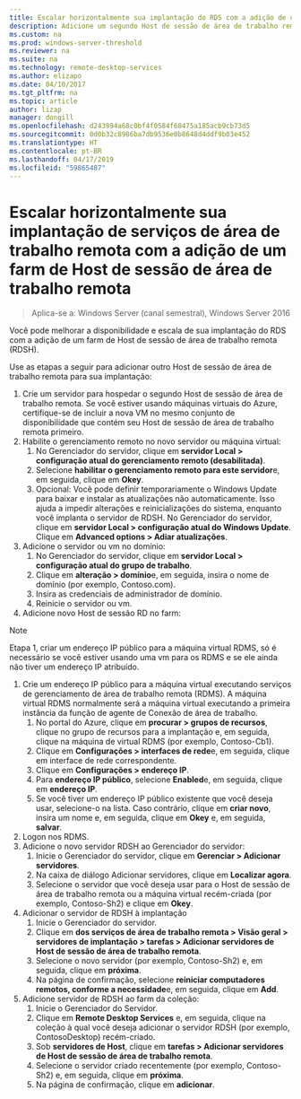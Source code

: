 ```yaml
---
title: Escalar horizontalmente sua implantação do RDS com a adição de um farm de Host de sessão de área de trabalho remota
description: Adicione um segundo Host de sessão de área de trabalho remota para seu ambiente de RDS.
ms.custom: na
ms.prod: windows-server-threshold
ms.reviewer: na
ms.suite: na
ms.technology: remote-desktop-services
ms.author: elizapo
ms.date: 04/10/2017
ms.tgt_pltfrm: na
ms.topic: article
author: lizap
manager: dongill
ms.openlocfilehash: d243994a68c0bf4f0584f68475a185acb9cb73d5
ms.sourcegitcommit: 0d0b32c8986ba7db9536e0b8648d4ddf9b03e452
ms.translationtype: HT
ms.contentlocale: pt-BR
ms.lasthandoff: 04/17/2019
ms.locfileid: "59865487"
---
```

# <a name="scale-out-your-remote-desktop-services-deployment-by-adding-an-rd-session-host-farm"></a>Escalar horizontalmente sua implantação de serviços de área de trabalho remota com a adição de um farm de Host de sessão de área de trabalho remota

>Aplica-se a: Windows Server (canal semestral), Windows Server 2016

Você pode melhorar a disponibilidade e escala de sua implantação do RDS com a adição de um farm de Host de sessão de área de trabalho remota (RDSH).   
  
 
Use as etapas a seguir para adicionar outro Host de sessão de área de trabalho remota para sua implantação:  
  
1. Crie um servidor para hospedar o segundo Host de sessão de área de trabalho remota. Se você estiver usando máquinas virtuais do Azure, certifique-se de incluir a nova VM no mesmo conjunto de disponibilidade que contém seu Host de sessão de área de trabalho remota primeiro.
2. Habilite o gerenciamento remoto no novo servidor ou máquina virtual:
   1. No Gerenciador do servidor, clique em **servidor Local > configuração atual do gerenciamento remoto (desabilitada)**. 
   2. Selecione **habilitar o gerenciamento remoto para este servidor**e, em seguida, clique em **Okey**. 
   3. Opcional: Você pode definir temporariamente o Windows Update para baixar e instalar as atualizações não automaticamente. Isso ajuda a impedir alterações e reinicializações do sistema, enquanto você implanta o servidor de RDSH. No Gerenciador do servidor, clique em **servidor Local > configuração atual do Windows Update**. Clique em **Advanced options > Adiar atualizações**. 
3. Adicione o servidor ou vm no domínio:
   1. No Gerenciador do servidor, clique em **servidor Local > configuração atual do grupo de trabalho**. 
   2. Clique em **alteração > domínio**e, em seguida, insira o nome de domínio (por exemplo, Contoso.com). 
   3. Insira as credenciais de administrador de domínio. 
   4. Reinicie o servidor ou vm.
4. Adicione novo Host de sessão RD no farm:
>[!NOTE] 
> Etapa 1, criar um endereço IP público para a máquina virtual RDMS, só é necessário se você estiver usando uma vm para os RDMS e se ele ainda não tiver um endereço IP atribuído.
   
   1. Crie um endereço IP público para a máquina virtual executando serviços de gerenciamento de área de trabalho remota (RDMS). A máquina virtual RDMS normalmente será a máquina virtual executando a primeira instância da função de agente de Conexão de área de trabalho.  
       1. No portal do Azure, clique em **procurar > grupos de recursos**, clique no grupo de recursos para a implantação e, em seguida, clique na máquina de virtual RDMS (por exemplo, Contoso-Cb1).  
       2. Clique em **Configurações > interfaces de rede**e, em seguida, clique em interface de rede correspondente.   
       3. Clique em **Configurações > endereço IP**.
       4. Para **endereço IP público**, selecione **Enabled**e, em seguida, clique em **endereço IP**.   
       5. Se você tiver um endereço IP público existente que você deseja usar, selecione-o na lista. Caso contrário, clique em **criar novo**, insira um nome e, em seguida, clique em **Okey** e, em seguida, **salvar**.   
   2. Logon nos RDMS.
   3. Adicione o novo servidor RDSH ao Gerenciador do servidor:   
       1. Inicie o Gerenciador do servidor, clique em **Gerenciar > Adicionar servidores**.   
       2. Na caixa de diálogo Adicionar servidores, clique em **Localizar agora**.   
       3. Selecione o servidor que você deseja usar para o Host de sessão de área de trabalho remota ou a máquina virtual recém-criada (por exemplo, Contoso-Sh2) e clique em **Okey**.
   4. Adicionar o servidor de RDSH à implantação
       1. Inicie o Gerenciador do servidor.  
       2. Clique em **dos serviços de área de trabalho remota > Visão geral > servidores de implantação > tarefas > Adicionar servidores de Host de sessão de área de trabalho remota**.   
       3. Selecione o novo servidor (por exemplo, Contoso-Sh2) e, em seguida, clique em **próxima**.  
       4. Na página de confirmação, selecione **reiniciar computadores remotos, conforme a necessidade**e, em seguida, clique em **Add**.   
   5. Adicione servidor de RDSH ao farm da coleção:
       1. Inicie o Gerenciador do Servidor.   
       2. Clique em **Remote Desktop Services** e, em seguida, clique na coleção à qual você deseja adicionar o servidor RDSH (por exemplo, ContosoDesktop) recém-criado.   
       3. Sob **servidores de Host**, clique em **tarefas > Adicionar servidores de Host de sessão de área de trabalho remota**.   
       4. Selecione o servidor criado recentemente (por exemplo, Contoso-Sh2) e, em seguida, clique em **próxima**.   
       5. Na página de confirmação, clique em **adicionar**.   

